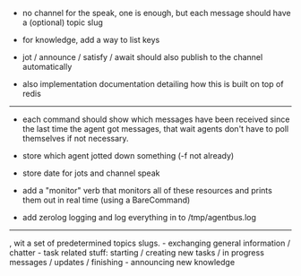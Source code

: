 - no channel for the speak, one is enough, but each message should have a (optional) topic slug

- for knowledge, add a way to list keys
- jot / announce / satisfy / await should also publish to the channel automatically

- also implementation documentation detailing how this is built on top of redis

---

- each command should show which messages have been received since the last time the agent got  messages, that wait agents don't have to poll themselves if not necessary.

- store which agent jotted down something (-f not already)
- store date for jots and channel speak

- add a "monitor" verb that monitors all of these resources and prints them out in real time (using a BareCommand)
- add zerolog logging and log everything in to /tmp/agentbus.log 

---

, wit a set of predetermined topics slugs.
    - exchanging general information / chatter
    - task related stuff: starting / creating new tasks / in progress messages / updates / finishing
    - announcing new knowledge